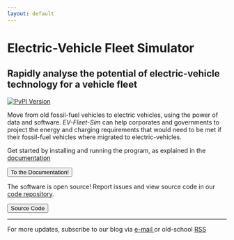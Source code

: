 ```yaml
---
layout: default
---
```


# Electric-Vehicle Fleet Simulator <i class="fa-solid fa-charging-station"></i>
## Rapidly analyse the potential of electric-vehicle technology for a vehicle fleet

[![PyPI Version](https://img.shields.io/pypi/v/ev-fleet-sim)](https://pypi.org/project/ev-fleet-sim/)

Move from old fossil-fuel vehicles to electric vehicles, using the power of data and software. *EV-Fleet-Sim* can help corporates and governments to project the energy and charging requirements that would need to be met if their fossil-fuel vehicles where migrated to electric-vehicles.

Get started by installing and running the program, as explained in the [documentation]({{site.baseurl}}/docs.html)

<a href="{{site.baseurl}}/docs.html">
<button><i class="fa-solid fa-book"></i> To the Documentation!</button>
</a>

The software is open source! Report issues and view source code in our [code repository](https://gitlab.com/eputs/ev-fleet-sim).

<a href="https://gitlab.com/eputs/ev-fleet-sim">
<button><i class='fa-brands fa-gitlab'></i> Source Code</button>
</a>

---

For more updates, subscribe to our blog via [e-mail <i class="fa-solid fa-envelope"></i>]({{site.baseurl}}/blog.html#subscribe) or old-school [RSS <i class="fa-solid fa-square-rss"></i>]({{site.baseurl}}/rss.html)
